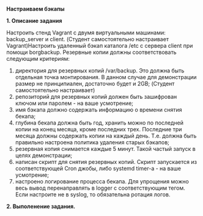 **Настраиваем бэкапы**

**1. Описание задания**  

Настроить стенд Vagrant с двумя виртуальными машинами: backup_server и client. (Студент самостоятельно настраивает Vagrant)Настроить удаленный бэкап каталога /etc c сервера client при помощи borgbackup. Резервные копии должны соответствовать следующим критериям:
1. директория для резервных копий /var/backup. Это должна быть отдельная точка монтирования. В данном случае для демонстрации размер не принципиален, достаточно будет и 2GB; (Студент самостоятельно настраивает)
2. репозиторий для резервных копий должен быть зашифрован ключом или паролем - на ваше усмотрение;
3. имя бэкапа должно содержать информацию о времени снятия бекапа;
4. глубина бекапа должна быть год, хранить можно по последней копии на конец месяца, кроме последних трех. Последние три месяца должны содержать копии на каждый день. Т.е. должна быть правильно настроена политика удаления старых бэкапов;
5. резервная копия снимается каждые 5 минут. Такой частый запуск в целях демонстрации;
6. написан скрипт для снятия резервных копий. Скрипт запускается из соответствующей Cron джобы, либо systemd timer-а - на ваше усмотрение;
7. настроено логирование процесса бекапа. Для упрощения можно весь вывод перенаправлять в logger с соответствующим тегом. Если настроите не в syslog, то обязательна ротация логов.

 **2. Выполенение задания.**
